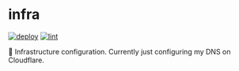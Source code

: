 # infra

[![deploy](https://github.com/gleich/infra/actions/workflows/deploy.yml/badge.svg)](https://github.com/gleich/infra/actions/workflows/deploy.yml)
[![lint](https://github.com/gleich/infra/actions/workflows/lint.yml/badge.svg)](https://github.com/gleich/infra/actions/workflows/lint.yml)

📡 Infrastructure configuration. Currently just configuring my DNS on Cloudflare.
